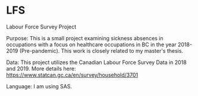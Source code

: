 # LFS
Labour Force Survey Project


Purpose: This is a small project examining sickness absences in occupations 
with a focus on healthcare occupations in BC in the year 2018-2019 (Pre-pandemic). 
This work is closely related to my master's thesis.

Data: This project utilizes the Canadian Labour Force Survey Data in 2018 and 2019. 
More details here: https://www.statcan.gc.ca/en/survey/household/3701 

Language: I am using SAS.

